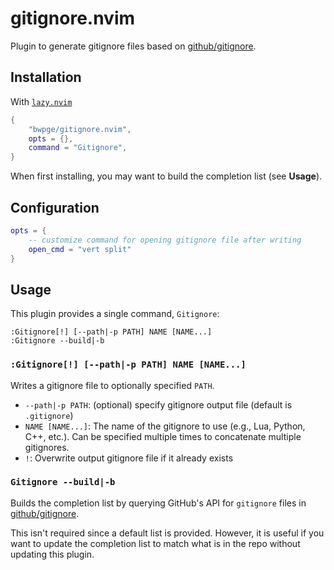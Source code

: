 # gitignore.nvim

Plugin to generate gitignore files based on [github/gitignore](https://github.com/github/gitignore).

## Installation

With [`lazy.nvim`](https://github.com/folke/lazy.nvim)

```lua
{
    "bwpge/gitignore.nvim",
    opts = {},
    command = "Gitignore",
}
```

When first installing, you may want to build the completion list (see **Usage**).

## Configuration

```lua
opts = {
    -- customize command for opening gitignore file after writing
    open_cmd = "vert split"
}
```

## Usage

This plugin provides a single command, `Gitignore`:

```
:Gitignore[!] [--path|-p PATH] NAME [NAME...]
:Gitignore --build|-b
```

### `:Gitignore[!] [--path|-p PATH] NAME [NAME...]`

Writes a gitignore file to optionally specified `PATH`.

- `--path|-p PATH`: (optional) specify gitignore output file (default is `.gitignore`)
- `NAME [NAME...]`: The name of the gitignore to use (e.g., Lua, Python, C++, etc.). Can be specified multiple times to concatenate multiple gitignores.
- `!`: Overwrite output gitignore file if it already exists

### `Gitignore --build|-b`

Builds the completion list by querying GitHub's API for `gitignore` files in [github/gitignore](https://github.com/github/gitignore).

This isn't required since a default list is provided. However, it is useful if you want to update the completion list to match what is in the repo without updating this plugin.
